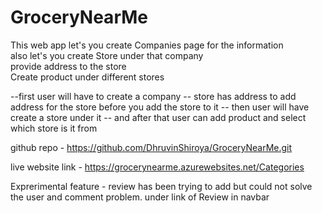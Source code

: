 # GroceryNearMe

This web app let's you create Companies page for the information <br/>
also let's you create Store under that company <br/>
provide address to the store <br/>
Create product under different stores <br/>

--first user will have to create a company
-- store has address to add address for the store before you add the store to it
-- then user will have create a store under it
-- and after that user can add product and select which store is it from

github repo - https://github.com/DhruvinShiroya/GroceryNearMe.git <br/>

live website link - https://grocerynearme.azurewebsites.net/Categories <br/>

Exprerimental feature - review has been trying to add but could not solve the user and comment problem. under link of Review in navbar
